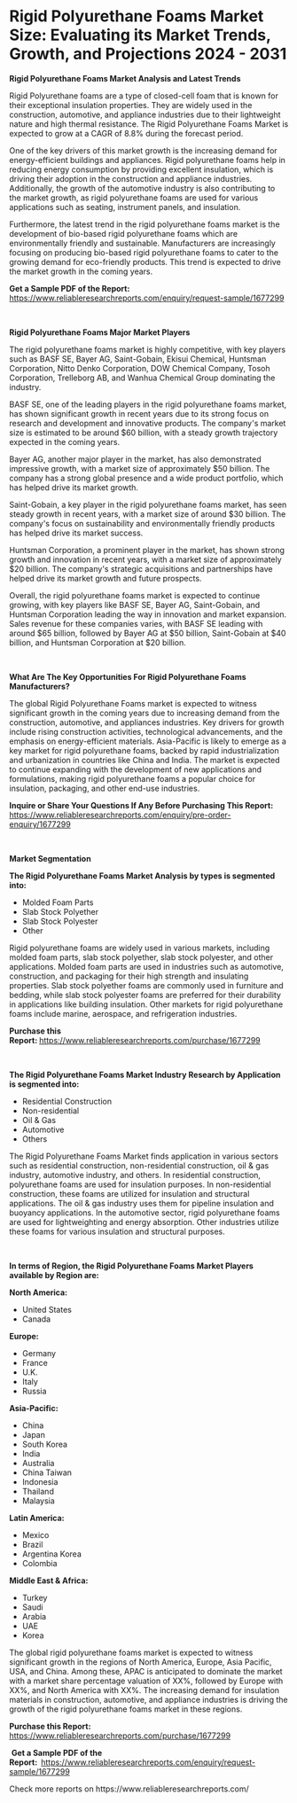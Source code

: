 <p><h1>Rigid Polyurethane Foams Market Size: Evaluating its Market Trends, Growth, and Projections 2024 - 2031</h1></p><p><strong>Rigid Polyurethane Foams Market Analysis and Latest Trends</strong></p>
<p><p>Rigid Polyurethane foams are a type of closed-cell foam that is known for their exceptional insulation properties. They are widely used in the construction, automotive, and appliance industries due to their lightweight nature and high thermal resistance. The Rigid Polyurethane Foams Market is expected to grow at a CAGR of 8.8% during the forecast period. </p><p>One of the key drivers of this market growth is the increasing demand for energy-efficient buildings and appliances. Rigid polyurethane foams help in reducing energy consumption by providing excellent insulation, which is driving their adoption in the construction and appliance industries. Additionally, the growth of the automotive industry is also contributing to the market growth, as rigid polyurethane foams are used for various applications such as seating, instrument panels, and insulation.</p><p>Furthermore, the latest trend in the rigid polyurethane foams market is the development of bio-based rigid polyurethane foams which are environmentally friendly and sustainable. Manufacturers are increasingly focusing on producing bio-based rigid polyurethane foams to cater to the growing demand for eco-friendly products. This trend is expected to drive the market growth in the coming years.</p></p>
<p><strong>Get a Sample PDF of the Report:&nbsp;</strong> <a href="https://www.reliableresearchreports.com/enquiry/request-sample/1677299">https://www.reliableresearchreports.com/enquiry/request-sample/1677299</a></p>
<p>&nbsp;</p>
<p><strong>Rigid Polyurethane Foams Major Market Players</strong></p>
<p><p>The rigid polyurethane foams market is highly competitive, with key players such as BASF SE, Bayer AG, Saint-Gobain, Ekisui Chemical, Huntsman Corporation, Nitto Denko Corporation, DOW Chemical Company, Tosoh Corporation, Trelleborg AB, and Wanhua Chemical Group dominating the industry. </p><p>BASF SE, one of the leading players in the rigid polyurethane foams market, has shown significant growth in recent years due to its strong focus on research and development and innovative products. The company's market size is estimated to be around $60 billion, with a steady growth trajectory expected in the coming years.</p><p>Bayer AG, another major player in the market, has also demonstrated impressive growth, with a market size of approximately $50 billion. The company has a strong global presence and a wide product portfolio, which has helped drive its market growth.</p><p>Saint-Gobain, a key player in the rigid polyurethane foams market, has seen steady growth in recent years, with a market size of around $30 billion. The company's focus on sustainability and environmentally friendly products has helped drive its market success.</p><p>Huntsman Corporation, a prominent player in the market, has shown strong growth and innovation in recent years, with a market size of approximately $20 billion. The company's strategic acquisitions and partnerships have helped drive its market growth and future prospects.</p><p>Overall, the rigid polyurethane foams market is expected to continue growing, with key players like BASF SE, Bayer AG, Saint-Gobain, and Huntsman Corporation leading the way in innovation and market expansion. Sales revenue for these companies varies, with BASF SE leading with around $65 billion, followed by Bayer AG at $50 billion, Saint-Gobain at $40 billion, and Huntsman Corporation at $20 billion.</p></p>
<p>&nbsp;</p>
<p><strong>What Are The Key Opportunities For Rigid Polyurethane Foams Manufacturers?</strong></p>
<p><p>The global Rigid Polyurethane Foams market is expected to witness significant growth in the coming years due to increasing demand from the construction, automotive, and appliances industries. Key drivers for growth include rising construction activities, technological advancements, and the emphasis on energy-efficient materials. Asia-Pacific is likely to emerge as a key market for rigid polyurethane foams, backed by rapid industrialization and urbanization in countries like China and India. The market is expected to continue expanding with the development of new applications and formulations, making rigid polyurethane foams a popular choice for insulation, packaging, and other end-use industries.</p></p>
<p><strong>Inquire or Share Your Questions If Any Before Purchasing This Report:</strong> <a href="https://www.reliableresearchreports.com/enquiry/pre-order-enquiry/1677299">https://www.reliableresearchreports.com/enquiry/pre-order-enquiry/1677299</a></p>
<p>&nbsp;</p>
<p><strong>Market Segmentation</strong></p>
<p><strong>The Rigid Polyurethane Foams Market Analysis by types is segmented into:</strong></p>
<p><ul><li>Molded Foam Parts</li><li>Slab Stock Polyether</li><li>Slab Stock Polyester</li><li>Other</li></ul></p>
<p><p>Rigid polyurethane foams are widely used in various markets, including molded foam parts, slab stock polyether, slab stock polyester, and other applications. Molded foam parts are used in industries such as automotive, construction, and packaging for their high strength and insulating properties. Slab stock polyether foams are commonly used in furniture and bedding, while slab stock polyester foams are preferred for their durability in applications like building insulation. Other markets for rigid polyurethane foams include marine, aerospace, and refrigeration industries.</p></p>
<p><strong>Purchase this Report:&nbsp;</strong><a href="https://www.reliableresearchreports.com/purchase/1677299">https://www.reliableresearchreports.com/purchase/1677299</a></p>
<p>&nbsp;</p>
<p><strong>The Rigid Polyurethane Foams Market Industry Research by Application is segmented into:</strong></p>
<p><ul><li>Residential Construction</li><li>Non-residential</li><li>Oil & Gas</li><li>Automotive</li><li>Others</li></ul></p>
<p><p>The Rigid Polyurethane Foams Market finds application in various sectors such as residential construction, non-residential construction, oil & gas industry, automotive industry, and others. In residential construction, polyurethane foams are used for insulation purposes. In non-residential construction, these foams are utilized for insulation and structural applications. The oil & gas industry uses them for pipeline insulation and buoyancy applications. In the automotive sector, rigid polyurethane foams are used for lightweighting and energy absorption. Other industries utilize these foams for various insulation and structural purposes.</p></p>
<p>&nbsp;</p>
<p><strong>In terms of Region, the Rigid Polyurethane Foams Market Players available by Region are:</strong></p>
<p>
    <p> <strong> North America: </strong>
        <ul>
            <li>United States</li>
            <li>Canada</li>
        </ul>
        </p> 
    <p> <strong> Europe: </strong>
        <ul>
            <li>Germany</li>
            <li>France</li>
            <li>U.K.</li>
            <li>Italy</li>
            <li>Russia</li>
        </ul>
        </p> 
    <p> <strong> Asia-Pacific: </strong>
        <ul>
            <li>China</li>
            <li>Japan</li>
            <li>South Korea</li>
            <li>India</li>
            <li>Australia</li>
            <li>China Taiwan</li>
            <li>Indonesia</li>
            <li>Thailand</li>
            <li>Malaysia</li>
        </ul>
        </p> 
    <p> <strong> Latin America: </strong>
        <ul>
            <li>Mexico</li>
            <li>Brazil</li>
            <li>Argentina Korea</li>
            <li>Colombia</li>
        </ul>
        </p> 
    <p> <strong> Middle East & Africa: </strong>
        <ul>
            <li>Turkey</li>
            <li>Saudi</li>
            <li>Arabia</li>
            <li>UAE</li>
            <li>Korea</li>
        </ul>
    </p>
    </p>
<p><p>The global rigid polyurethane foams market is expected to witness significant growth in the regions of North America, Europe, Asia Pacific, USA, and China. Among these, APAC is anticipated to dominate the market with a market share percentage valuation of XX%, followed by Europe with XX%, and North America with XX%. The increasing demand for insulation materials in construction, automotive, and appliance industries is driving the growth of the rigid polyurethane foams market in these regions.</p></p>
<p><strong>Purchase this Report: </strong><a href="https://www.reliableresearchreports.com/purchase/1677299">https://www.reliableresearchreports.com/purchase/1677299</a></p>
<p>&nbsp;<strong>Get a Sample PDF of the Report:&nbsp;&nbsp;</strong><a href="https://www.reliableresearchreports.com/enquiry/request-sample/1677299">https://www.reliableresearchreports.com/enquiry/request-sample/1677299</a></p>
<p><strong></strong></p>
<p>Check more reports on https://www.reliableresearchreports.com/</p>